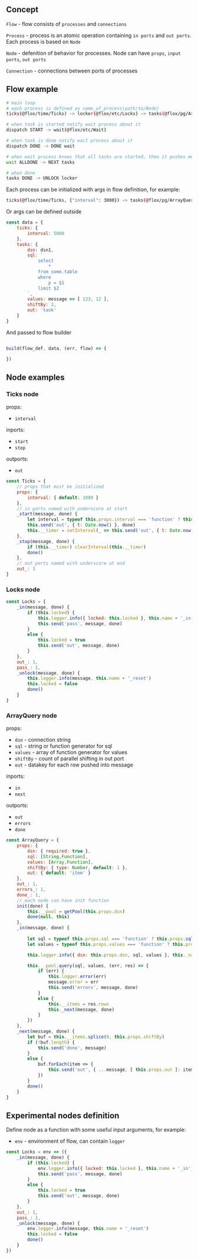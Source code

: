 

## Concept

`Flow` - flow consists of `processes` and `connections`

`Process` - process is an atomic operation containing `in ports` and `out ports`. Each process is based on `Node`

`Node` - defenition of behavior for processes. Node can have `props`, `input ports`, `out ports`

`Connection` - connections between ports of processes 

## Flow example

```bash
# main loop
# each process is defined as name_of_process(path/to/Node)
ticks(@flox/time/Ticks) -> locker(@flox/etc/Locks) -> tasks(@flox/pg/ArrayQuery) -> dispatch(./Dummy)

# when task is started notify wait process about it
dispatch START -> wait(@flox/etc/Wait)

# when task is done notify wait process about it
dispatch DONE -> DONE wait

# when wait process knows that all tasks are started, then it pushes message to ALLDONE port
wait ALLDONE -> NEXT tasks

# when done
tasks DONE -> UNLOCK locker
```

Each process can be initialized with args in flow definition, for example:

```bash
ticks(@flox/time/Ticks, {"interval": 3000}) -> tasks(@flox/pg/ArrayQuery, {"sql":"select * from some.table where p = $1", "values":[ 123 ]})
```

Or args can be defined outside 

```js
const data = {
    ticks: {
        interval: 5000
    },
    tasks: {
        dsn: dsn1,
        sql: `
            select 
                *
            from some.table
            where 
                p = $1
            limit $2
        `,
        values: message => [ 123, 12 ],
        shiftBy: 2,
        out: 'task'
    }
}
```

And passed to flow builder

```js

build(flow_def, data, (err, flow) => {

})

```

## Node examples

### Ticks node

props:
- `interval`

inports:
- `start`
- `stop`

outports:
- `out`

```js
const Ticks = {
    // props that must be initialized 
    props: {
        interval: { default: 1000 }
    },
    // in ports named with underscore at start
    _start(message, done) {
        let interval = typeof this.props.interval === 'function' ? this.props.interval(message) : this.props.interval
        this.send('out', { t: Date.now() }, done)
        this.__timer = setInterval(_ => this.send('out', { t: Date.now() }), interval)
    },
    _stop(message, done) {
        if (this.__timer) clearInterval(this.__timer)
        done()
    },
    // out ports named with underscore at end
    out_: 1
}
```

### Locks node

```js
const Locks = {
    _in(message, done) {
        if (this.locked) {
            this.logger.info({ locked: this.locked }, this.name + '_in')
            this.send('pass', message, done)
        }
        else {
            this.locked = true
            this.send('out', message, done)
        }
    },
    out_: 1,
    pass_: 1,
    _unlock(message, done) {
        this.logger.info(message, this.name + '_reset')
        this.locked = false
        done()
    }
}
```

### ArrayQuery node

props:
- `dsn` - connection string
- `sql` - string or function generator for sql
- `values` - array of function generator for values
- `shiftBy` - count of parallel shifting in out port
- `out` - datakey for each row pushed into message

inports:
- `in`
- `next`

outports:
- `out`
- `errors`
- `done`

```js
const ArrayQuery = {
    props: {
        dsn: { required: true },
        sql: [String,Function],
        values: [Array,Function],
        shiftBy: { type: Number, default: 1 },
        out: { default: 'item' }
    },
    out_: 1,
    errors_: 1,
    done_: 1,
    // each node can have init function
    init(done) {
        this.__pool = getPool(this.props.dsn)
        done(null, this)
    },
    _in(message, done) {
        
        let sql = typeof this.props.sql === 'function' ? this.props.sql(message) : this.props.sql
        let values = typeof this.props.values === 'function' ? this.props.values(message) : this.props.values

        this.logger.info({ dsn: this.props.dsn, sql, values }, this._name)

        this.__pool.query(sql, values, (err, res) => {
            if (err) {
                this.logger.error(err)
                message.error = err
                this.send('errors', message, done)
            }
            else {
                this.__items = res.rows
                this._next(message, done)
            }
        })
    },
    _next(message, done) {
        let buf = this.__items.splice(0, this.props.shiftBy)
        if (!buf.length) {
            this.send('done', message)
        }
        else {
            buf.forEach(item => {
                this.send('out', { ...message, [ this.props.out ]: item })
            })
        }
        done()
    }
}
```

## Experimental nodes definition

Define node as a function with some useful input arguments, for example:
- `env` - environment of flow, can contain `logger`

```js
const Locks = env => ({
    _in(message, done) {
        if (this.locked) {
            env.logger.info({ locked: this.locked }, this.name + '_in')
            this.send('pass', message, done)
        }
        else {
            this.locked = true
            this.send('out', message, done)
        }
    },
    out_: 1,
    pass_: 1,
    _unlock(message, done) {
        env.logger.info(message, this.name + '_reset')
        this.locked = false
        done()
    }
})
```